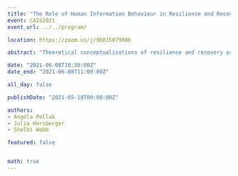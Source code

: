 ```yaml
---
title: "The Role of Human Information Behaviour in Resilience and Recovery"
event: CAIS2021
event_url: ../../program/

location: https://zoom.us/j/96815079086

abstract: "Theoretical conceptualisations of resilience and recovery are examined in this paper to determine how critical elements of information behaviour interact while individuals attempt to regain equilibrium following a crisis event. Situated within the larger historical, social, scientific and psychological landscape, this review of the literature suggests that individuals who actively engage in positive information behaviour are generally perceived as better able to acquire needed resources to aid in recovery efforts post-trauma in order to achieve equilibrium or even improve on their previous status to achieve a level above that (thriving). Individuals who experience information difficulties find recovering or thriving more difficult and may be perceived as less resilient."

date: "2021-06-08T10:30:00Z"
date_end: "2021-06-08T11:00:00Z"

all_day: false

publishDate: "2021-05-18T00:00:00Z"

authors:
- Angela Pollak
- Julia Hersberger
- Shelbi Webb

featured: false


math: true
---
```

